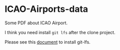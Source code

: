 # ICAO-Airports-data
Some PDF about ICAO Airport.

I think you need install ```git lfs``` after the clone project.

Please see this [document](https://github.com/git-lfs/git-lfs#installation) to install git-lfs.
